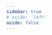 ```yaml
---
sidebar: true
# aside: 'left'
aside: false
---
```


<script setup>
    import ClassicsCollection from '/.vitepress/theme/components/ClassicsCollection.vue'
    
</script>

<ClassicsCollection />